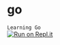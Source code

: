 # go 
`Learning Go`   
[![Run on Repl.it](https://repl.it/badge/github/sweatwork/go)](https://repl.it/github/sweatwork/go)
